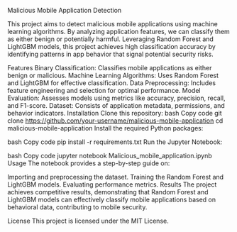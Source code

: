 Malicious Mobile Application Detection

This project aims to detect malicious mobile applications using machine learning algorithms. By analyzing application features, we can classify them as either benign or potentially harmful. Leveraging Random Forest and LightGBM models, this project achieves high classification accuracy by identifying patterns in app behavior that signal potential security risks.

Features
Binary Classification: Classifies mobile applications as either benign or malicious.
Machine Learning Algorithms: Uses Random Forest and LightGBM for effective classification.
Data Preprocessing: Includes feature engineering and selection for optimal performance.
Model Evaluation: Assesses models using metrics like accuracy, precision, recall, and F1-score.
Dataset: Consists of application metadata, permissions, and behavior indicators.
Installation
Clone this repository:
bash
Copy code
git clone https://github.com/your-username/malicious-mobile-application
cd malicious-mobile-application
Install the required Python packages:

bash
Copy code
pip install -r requirements.txt
Run the Jupyter Notebook:

bash
Copy code
jupyter notebook Malicious_mobile_application.ipynb
Usage
The notebook provides a step-by-step guide on:

Importing and preprocessing the dataset.
Training the Random Forest and LightGBM models.
Evaluating performance metrics.
Results
The project achieves competitive results, demonstrating that Random Forest and LightGBM models can effectively classify mobile applications based on behavioral data, contributing to mobile security.

License
This project is licensed under the MIT License.
